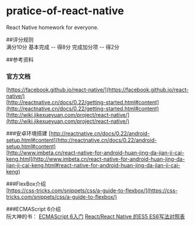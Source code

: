# pratice-of-react-native
React Native homework for everyone.

##评分规则  
满分10分
基本完成 -- 得8分
完成加分项 -- 得2分

##参考资料

### 官方文档   
[https://facebook.github.io/react-native/](https://facebook.github.io/react-native/)  
[http://reactnative.cn/docs/0.22/getting-started.html#content](http://reactnative.cn/docs/0.22/getting-started.html#content)  
[http://wiki.jikexueyuan.com/project/react-native/](http://wiki.jikexueyuan.com/project/react-native/)

###安卓环境搭建
[http://reactnative.cn/docs/0.22/android-setup.html#content](http://reactnative.cn/docs/0.22/android-setup.html#content)  
[http://www.imbeta.cn/react-native-for-android-huan-jing-da-jian-ji-cai-keng.html](http://www.imbeta.cn/react-native-for-android-huan-jing-da-jian-ji-cai-keng.html#react-native-for-android-huan-jing-da-jian-ji-cai-keng)  

###FlexBox介绍  
[https://css-tricks.com/snippets/css/a-guide-to-flexbox/](https://css-tricks.com/snippets/css/a-guide-to-flexbox/)

###ECMAScript 6介绍  
阮大神的书： [ECMAScript 6入门](http://es6.ruanyifeng.com)
[React/React Native 的ES5 ES6写法对照表](http://bbs.reactnative.cn/topic/15/react-react-native-的es5-es6写法对照表)



